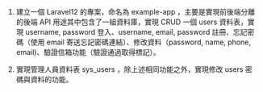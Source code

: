 1. 建立一個 Laravel12 的專案，命名為 example-app ，主要是實現前後端分離的後端 API 用途其中包含了一組資料庫，實現 CRUD 一個 users 資料表，實現 username, password 登入、username, email, password 註冊、忘記密碼（使用 email 寄送忘記密碼連結）、修改資料（password, name, phone, email)、驗證信箱功能（驗證通過取得標記）。

2. 實現管理人員資料表 sys_users ，除上述相同功能之外，實現修改 users 密碼與資料的功能。
